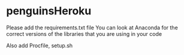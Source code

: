 # penguinsHeroku

Please add the requirements.txt file
You can look at Anaconda for the correct versions of the libraries that you are using in your code

Also add Procfile, setup.sh
